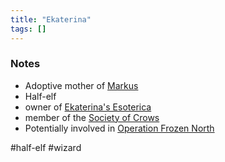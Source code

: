 ```yaml
---
title: "Ekaterina"
tags: []
---
```


### Notes

- Adoptive mother of [Markus](content/PCs/Markus.md)
- Half-elf
- owner of [Ekaterina's Esoterica](content/Places/Ekaterina's%20Esoterica.md)
- member of the [Society of Crows](content/Organizations/Society%20of%20Crows.md)
- Potentially involved in [Operation Frozen North](content/Events/Operation%20Frozen%20North.md)

#half-elf #wizard
